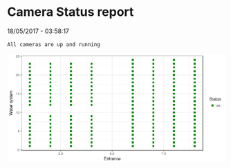 Camera Status report
================
18/05/2017 - 03:58:17

    All cameras are up and running

![](camreport_files/figure-markdown_github/unnamed-chunk-2-1.png)
